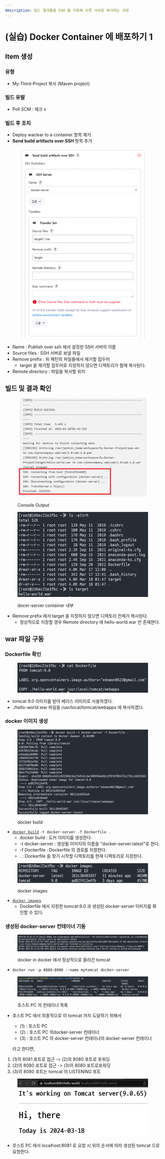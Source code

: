 ```yaml
---
description: 빌드 결과물을 SSH 를 이용해 다른 서버로 복사하는 과정
---
```


# (실습) Docker Container 에 배포하기 1

## Item 생성

### 유형

* My-Third-Project 복사 (Maven project)

### &#x20;빌드 유발

* Poll SCM : 체크 x

### 빌드 후 조치

* Deploy war/ear to a container 항목 제거
* **Send build artifacts over SSH** 항목 추가

<figure><img src="../../.gitbook/assets/image (10).png" alt=""><figcaption></figcaption></figure>

* Name : Publish over ssh 에서 설정한 SSH 서버의 이름
* Source files : SSH 서버로 보낼 파일
* Remove prefix : 위 패턴의 파일들에서 제거할 접두어
  * target 을 제거할 접두어로 지정하지 않으면 디렉토리가 함께 복사된다.
* Remote directory : 파일을 복사할 위치



## 빌드 및 결과 확인

<figure><img src="../../.gitbook/assets/image (1) (1) (1) (1) (1).png" alt=""><figcaption><p>Console Output</p></figcaption></figure>

<figure><img src="../../.gitbook/assets/image (2) (1) (1) (1) (1).png" alt=""><figcaption><p>docer-server container 내부</p></figcaption></figure>

* Remove prefix 에서 target 을 지정하지 않으면 디렉토리 전체가 복사된다.
  * 정상적으로 지정할 경우 Remote directory 에 hello-world.war 만 존재한다.



## war 파일 구동

### Dockerfile 확인

<figure><img src="../../.gitbook/assets/image (3) (1) (1) (1) (1).png" alt=""><figcaption></figcaption></figure>

* tomcat 9.0 이미지를 받아 베이스 이미지로 사용하겠다.
* ./hello-world.war 파일을 /usr/local/tomcat/webapps 에 복사하겠다.

### docker 이미지 생성

<figure><img src="../../.gitbook/assets/image (57).png" alt=""><figcaption><p>docker build</p></figcaption></figure>

* [`docker build`](../appendix/docker.md#docker-build) `-t docker-server -f Dockerfile .`
  * docker build : 도커 이미지를 생성한다.
  * \-t docker-server : 생성될 이미지의 이름을 "docker-server:latest"로 한다.
  * \-f Dockerfile : Dockerfile 의 경로를 지정한다.
  * . : Dockerfile 을 찾기 시작할 디렉토리를 현재 디렉토리로 지정한다.

<figure><img src="../../.gitbook/assets/image (58).png" alt=""><figcaption><p>docker images</p></figcaption></figure>

* [`docker images`](../appendix/docker.md#docker-images)
  * Dockerfile 에서 지정한 tomcat:9.0 과 생성된 docker-server 이미지를 확인할 수 있다.

### 생성된 docker-server  컨테이너 기동

<figure><img src="../../.gitbook/assets/image (59).png" alt=""><figcaption><p>docker in docker 에서 정상적으로 올라간 tomcat</p></figcaption></figure>

* `docker run -p 8080:8080 --name mytomcat docker-server`

<figure><img src="../../.gitbook/assets/image (60).png" alt=""><figcaption><p>호스트 PC 의 컨테이너 목록</p></figcaption></figure>

*   호스트 PC 에서 최종적으로 이 tomcat 까지 도달하기 위해서

    * (1) : 호스트 PC
    * (2) : 호스트 PC 의docker-server 컨테이너
    * (3) : 호스트 PC 의 docker-server 컨테이너의 docker-server 컨테이너

    라고 한다면,

1. (1)의 8081 포트로 접근 -> (2)의 8080 포트로 포워딩
2. (2)의 8080 포트로 접근 -> (3)의 8080  포트로포워딩
3. (3)의 8080 포트는 tomcat 의 LISTENING 포트

<figure><img src="../../.gitbook/assets/image (61).png" alt=""><figcaption></figcaption></figure>

* 호스트 PC 에서 localhost:8081 로 요청 시 위의 순서에 따라 생성된 tomcat 으로 요청한다.
